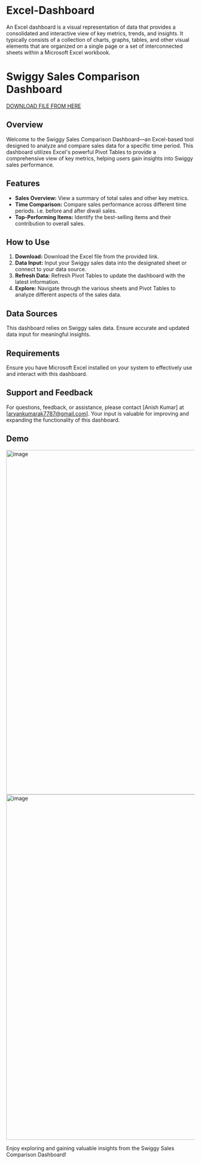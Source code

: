 # Excel-Dashboard
An Excel dashboard is a visual representation of data that provides a consolidated and interactive view of key metrics, trends, and insights. It typically consists of a collection of charts, graphs, tables, and other visual elements that are organized on a single page or a set of interconnected sheets within a Microsoft Excel workbook. 
# Swiggy Sales Comparison Dashboard
[DOWNLOAD FILE FROM HERE](https://docs.google.com/spreadsheets/d/1e3TKSEmFH6oMSpqiClWwtu9enX01fP8l/edit?usp=sharing&ouid=100352334385723324837&rtpof=true&sd=true)
## Overview
Welcome to the Swiggy Sales Comparison Dashboard—an Excel-based tool designed to analyze and compare sales data for a specific time period. This dashboard utilizes Excel's powerful Pivot Tables to provide a comprehensive view of key metrics, helping users gain insights into Swiggy sales performance.

## Features
- **Sales Overview:** View a summary of total sales and other key metrics.
- **Time Comparison:** Compare sales performance across different time periods. i.e. before and after diwali sales.
- **Top-Performing Items:** Identify the best-selling items and their contribution to overall sales.

## How to Use
1. **Download:** Download the Excel file from the provided link.
2. **Data Input:** Input your Swiggy sales data into the designated sheet or connect to your data source.
3. **Refresh Data:** Refresh Pivot Tables to update the dashboard with the latest information.
4. **Explore:** Navigate through the various sheets and Pivot Tables to analyze different aspects of the sales data.

## Data Sources
This dashboard relies on Swiggy sales data. Ensure accurate and updated data input for meaningful insights.

## Requirements
Ensure you have Microsoft Excel installed on your system to effectively use and interact with this dashboard.

## Support and Feedback
For questions, feedback, or assistance, please contact [Anish Kumar] at [aryankumarak7787@gmail.com]. Your input is valuable for improving and expanding the functionality of this dashboard.

## Demo
<img width="920" alt="image" src="https://github.com/Anish-77/Excel-Dashboard/assets/156690996/f7fd7c0c-9ea1-4749-9d9e-fe3673a84426">

<img width="923" alt="image" src="https://github.com/Anish-77/Excel-Dashboard/assets/156690996/8be78c49-fd75-403d-a7ee-c82c932ebb9b">

Enjoy exploring and gaining valuable insights from the Swiggy Sales Comparison Dashboard!
